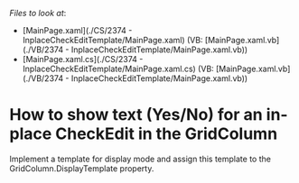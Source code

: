 <!-- default file list -->
*Files to look at*:

* [MainPage.xaml](./CS/2374 - InplaceCheckEditTemplate/MainPage.xaml) (VB: [MainPage.xaml.vb](./VB/2374 - InplaceCheckEditTemplate/MainPage.xaml.vb))
* [MainPage.xaml.cs](./CS/2374 - InplaceCheckEditTemplate/MainPage.xaml.cs) (VB: [MainPage.xaml.vb](./VB/2374 - InplaceCheckEditTemplate/MainPage.xaml.vb))
<!-- default file list end -->
# How to show text (Yes/No) for an in-place CheckEdit in the GridColumn


<p>Implement a template for display mode and assign this template to the GridColumn.DisplayTemplate property.<br />
</p>

<br/>


